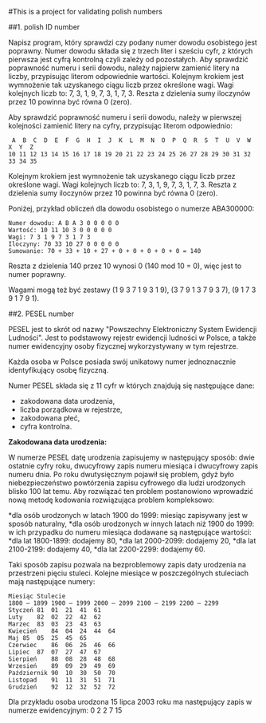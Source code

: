 #This is a project for validating polish numbers


##1. polish ID number

Napisz program, który sprawdzi czy podany numer dowodu osobistego jest poprawny.
Numer dowodu składa się z trzech liter i sześciu cyfr, z których pierwsza jest cyfrą kontrolną czyli zależy od pozostałych.
Aby sprawdzić poprawność numeru i serii dowodu, należy najpierw zamienić litery na liczby, przypisując literom odpowiednie wartości.
Kolejnym krokiem jest wymnożenie tak uzyskanego ciągu liczb przez określone wagi. Wagi kolejnych liczb to: 7, 3, 1, 9, 7, 3, 1, 7, 3.
Reszta z dzielenia sumy iloczynów przez 10 powinna być równa 0 (zero).

Aby sprawdzić poprawność numeru i serii dowodu, należy w pierwszej kolejności zamienić litery na cyfry, przypisując literom odpowiednio:
```
 A  B  C  D  E  F  G  H  I  J  K  L  M  N  O  P  Q  R  S  T  U  V  W  X  Y  Z
10 11 12 13 14 15 16 17 18 19 20 21 22 23 24 25 26 27 28 29 30 31 32 33 34 35
```

Kolejnym krokiem jest wymnożenie tak uzyskanego ciągu liczb przez określone wagi. Wagi kolejnych liczb to: 7, 3, 1, 9, 7, 3, 1, 7, 3. Reszta z dzielenia sumy iloczynów przez 10 powinna być równa 0 (zero).

Poniżej, przykład obliczeń dla dowodu osobistego o numerze ABA300000:
```
Numer dowodu: A B A 3 0 0 0 0 0
Wartość: 10 11 10 3 0 0 0 0 0
Wagi: 7 3 1 9 7 3 1 7 3
Iloczyny: 70 33 10 27 0 0 0 0 0
Sumowanie: 70 + 33 + 10 + 27 + 0 + 0 + 0 + 0 + 0 = 140
```

Reszta z dzielenia 140 przez 10 wynosi 0 (140 mod 10 = 0), więc jest to numer poprawny.

Wagami mogą też być zestawy (1 9 3 7 1 9 3 1 9), (3 7 9 1 3 7 9 3 7), (9 1 7 3 9 1 7 9 1).



##2. PESEL number

PESEL jest to skrót od nazwy "Powszechny Elektroniczny System Ewidencji Ludności". Jest to podstawowy rejestr ewidencji ludności w Polsce, a także numer ewidencyjny osoby fizycznej wykorzystywany w tym rejestrze.

Każda osoba w Polsce posiada swój unikatowy numer jednoznacznie identyfikujący osobę fizyczną.

Numer PESEL składa się z 11 cyfr w których znajdują się następujące dane:

  * zakodowana data urodzenia,
  * liczba porządkowa w rejestrze,
  * zakodowana płeć,
  * cyfra kontrolna.

****Zakodowana data urodzenia:****

W numerze PESEL datę urodzenia zapisujemy w następujący sposób: dwie ostatnie cyfry roku, dwucyfrowy zapis numeru miesiąca i dwucyfrowy zapis numeru dnia. Po roku dwutysięcznym pojawił się problem, gdyż było niebezpieczeństwo powtórzenia zapisu cyfrowego dla ludzi urodzonych blisko 100 lat temu. Aby rozwiązać ten problem postanowiono wprowadzić nową metodę kodowania rozwiązująca problem kompleksowo:

  *dla osób urodzonych w latach 1900 do 1999: miesiąc zapisywany jest w sposób naturalny,
  *dla osób urodzonych w innych latach niż 1900 do 1999: w ich przypadku do numeru miesiąca dodawane są następujące wartości:
    *dla lat 1800-1899: dodajemy 80,
    *dla lat 2000-2099: dodajemy 20,
    *dla lat 2100-2199: dodajemy 40,
    *dla lat 2200-2299: dodajemy 60.

Taki sposób zapisu pozwala na bezproblemowy zapis daty urodzenia na przestrzeni pięciu stuleci.
Kolejne miesiące w poszczególnych stuleciach mają następujące numery:
```
Miesiąc	Stulecie
1800 – 1899	1900 – 1999	2000 – 2099	2100 – 2199	2200 – 2299
Styczeń	81	01	21	41	61
Luty	82	02	22	42	62
Marzec	83	03	23	43	63
Kwiecień	84	04	24	44	64
Maj	85	05	25	45	65
Czerwiec	86	06	26	46	66
Lipiec	87	07	27	47	67
Sierpień	88	08	28	48	68
Wrzesień	89	09	29	49	69
Październik	90	10	30	50	70
Listopad	91	11	31	51	71
Grudzień	92	12	32	52	72
```
Dla przykładu osoba urodzona 15 lipca 2003 roku ma następujący zapis w numerze ewidencyjnym:
0 2 2 7 15